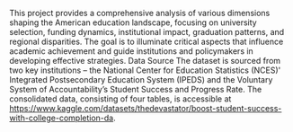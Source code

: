 This project provides a comprehensive analysis of various dimensions shaping the American education landscape, focusing on university selection, funding dynamics, institutional impact, graduation patterns, and regional disparities. The goal is to illuminate critical aspects that influence academic achievement and guide institutions and policymakers in developing effective strategies.
Data Source
The dataset is sourced from two key institutions – the National Center for Education Statistics (NCES)' Integrated Postsecondary Education System (IPEDS) and the Voluntary System of Accountability’s Student Success and Progress Rate. The consolidated data, consisting of four tables, is accessible at https://www.kaggle.com/datasets/thedevastator/boost-student-success-with-college-completion-da.

